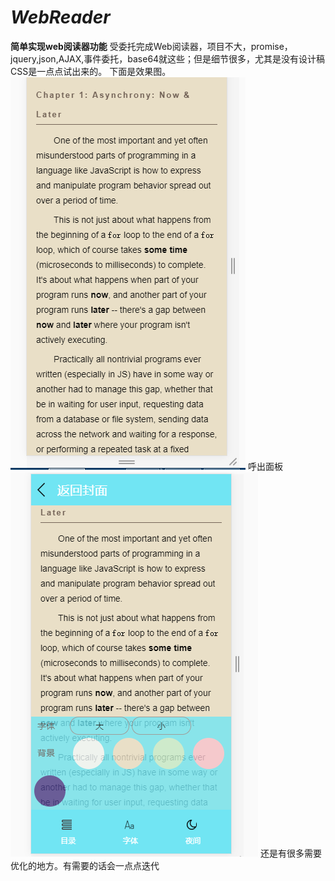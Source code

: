 # *WebReader*
**简单实现web阅读器功能**
受委托完成Web阅读器，项目不大，promise，jquery,json,AJAX,事件委托，base64就这些；但是细节很多，尤其是没有设计稿CSS是一点点试出来的。
下面是效果图。
<img src="https://github.com/Gavinchang1/web-reader/blob/master/%E7%A7%BB%E5%8A%A8.PNG">
呼出面板
<img src="https://github.com/Gavinchang1/web-reader/blob/master/%E5%91%BC%E5%87%BA.PNG">
还是有很多需要优化的地方。有需要的话会一点点迭代
